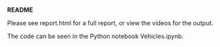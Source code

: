 **README**

Please see report.html for a full report, or view the videos for the output.

The code can be seen in the Python notebook Vehicles.ipynb.

